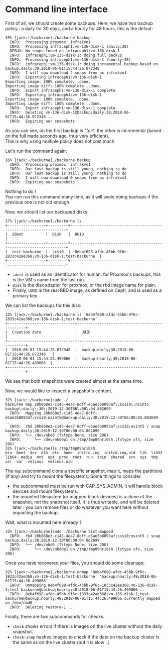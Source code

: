 # Command line interface

First of all, we should create some backups. Here, we have two backup policy : a daily for 30 days, and a hourly for 48 hours, this is the defaut:
```
35% [jack:~/backurne]./backurne backup
  INFO:  Processing proxmox: infrakvm1
  INFO:  Processing infraceph1:vm-136-disk-1 (daily;30)
  DEBUG: No snaps found on infraceph1:vm-136-disk-1
  INFO:  infraceph1:vm-136-disk-1: doing full backup
  INFO:  Processing infraceph1:vm-136-disk-1 (hourly;48)
  INFO:  infraceph1:vm-136-disk-1: doing incremental backup based on backup;daily;30;2018-06-01T15:44:26.072348
  INFO:  I will now download 2 snaps from px infrakvm1
  INFO:  Exporting infraceph1:vm-136-disk-1
Exporting image: 100% complete...done.
Importing image diff: 100% complete...done.
  INFO:  Export infraceph1:vm-136-disk-1 complete
  INFO:  Exporting infraceph1:vm-136-disk-1
Exporting image: 100% complete...done.
Importing image diff: 100% complete...done.
  INFO:  Export infraceph1:vm-136-disk-1 complete
  INFO:  Deleting vm-136-disk-1@backup;daily;30;2018-06-01T15:44:26.072348 .. 
  INFO:  Expiring our snapshots
```
As you can see, on the first backup is "full", the other is incremental (based on the full made seconds ago, thus very efficient).\
This is why using multiple policy does not cost much.


Let's run the command again:
```
16% [jack:~/backurne]./backurne backup
  INFO:  Processing proxmox: infrakvm1
  INFO:  Our last backup is still young, nothing to do
  INFO:  Our last backup is still young, nothing to do
  INFO:  I will now download 0 snaps from px infrakvm1
  INFO:  Expiring our snapshots
```
Nothing to do !\
You can run this command many time, as it will avoid doing backups if the previous one is not old enough.


Now, we should list our backuped disks:
```
17% [jack:~/backurne]./backurne ls
+-----------------+---------+--------------------------------------------------------------------+
|  Ident          |  Disk   |  UUID                                                              |
+-----------------+---------+--------------------------------------------------------------------+
|  test-backurne  |  scsi0  |  8eb4f698-afdc-45bb-9f6c-1833c42ae368;vm-136-disk-1;test-backurne  |
+-----------------+---------+--------------------------------------------------------------------+
```
 - `ident` is used as an identificator for human: for Proxmox's backups, this is the VM's name from the last run.
 - `Disk` is the disk adapter for proxmox, or the rbd image name for plain.
 - Finally, `UUID` is the real RBD image, as defined on Ceph, and is used as a primary key.


We can list the backups for this disk:
```
32% [jack:~/backurne]./backurne ls '8eb4f698-afdc-45bb-9f6c-1833c42ae368;vm-136-disk-1;test-backurne'
+------------------------------+-----------------------------------------------+
|  Creation date               |  UUID                                         |
+------------------------------+-----------------------------------------------+
|  2018-06-01 15:44:26.072348  |  backup;daily;30;2018-06-01T15:44:26.072348   |
|  2018-06-01 15:44:26.499066  |  backup;hourly;48;2018-06-01T15:44:26.499066  |
+------------------------------+-----------------------------------------------+
```
We see that both snapshots were created almost at the same time.


Now, we would like to inspect a snapshot's content.
```
32% [jack:~/backurne]sudo ./
backurne map 28b868e3-c145-4ea7-8dff-e5ae3b8093af\;scsi0\;nsint5 backup\;daily\;30\;2019-12-30T06\:00\:04.802699 
  INFO:  Mapping 28b868e3-c145-4ea7-8dff-e5ae3b8093af;scsi0;nsint5@backup;daily;30;2019-12-30T06:00:04.802699 ..
  INFO:  rbd 28b868e3-c145-4ea7-8dff-e5ae3b8093af;scsi0;nsint5 / snap backup;daily;30;2019-12-30T06:00:04.802699
  INFO:  └── /dev/nbd0 (fstype None, size 20G)
  INFO:      └── /dev/nbd0p1 on /tmp/tmp09nri0sh (fstype xfs, size 20G)
32% [jack:~/backurne]ls /tmp/tmp09nri0sh
bin  boot  dev  dlm  etc  home  initrd.img  initrd.img.old  lib  lib32  lib64  media  mnt  opt  proc  root  run  sbin  shared  srv  sys  tmp  usr  var  vmlinuz  vmlinuz.old
```

The `map` subcommand clone a specific snapshot, map it, maps the partitions (if any) and try to mount the filesystems.
Some things to consider:
- the subcommand must be run with CAP_SYS_ADMIN, it will handle block devices and mount filesystems.
- the mounted filesystem (or mapped block devices) is a clone of the snapshot, not the snapshot itself. It is thus writable, and will be deleted later : you can remove files or do whatever you want here without impacting the backup.

Wait, what is mounted here already ?
```
32% [jack:~/backurne]sudo ./backurne list-mapped
  INFO:  rbd 28b868e3-c145-4ea7-8dff-e5ae3b8093af;scsi0;nsint5 / snap backup;daily;30;2019-12-30T06:00:04.802699
  INFO:  └── /dev/nbd0 (fstype None, size 20G)
  INFO:      └── /dev/nbd0p1 on /tmp/tmp09nri0sh (fstype xfs, size 20G)
```

Once you have recovered your files, you should do some cleanups:
```
32% [jack:~/backurne]./backurne unmap '8eb4f698-afdc-45bb-9f6c-1833c42ae368;vm-136-disk-1;test-backurne' 'backup;hourly;48;2018-06-01T15:44:26.499066'
  INFO:  Unmapping 8eb4f698-afdc-45bb-9f6c-1833c42ae368;vm-136-disk-1;test-backurne@backup;hourly;48;2018-06-01T15:44:26.499066 ..
  INFO:  8eb4f698-afdc-45bb-9f6c-1833c42ae368;vm-136-disk-1;test-backurne@backup;hourly;48;2018-06-01T15:44:26.499066 currently mapped on /dev/nbd0
  INFO:  Deleting restore-1 ..
```

Finally, there are two subcommands for checks:
 - `check` shows errors if there is images on the live cluster without the daily snapshot.
 - `check-snap` hashes images to check if the data on the backup cluster is the same as on the live cluster (but it is slow ..)
